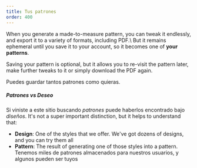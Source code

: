 ```yaml
---
title: Tus patrones
order: 400
---
```


When you generate a made-to-measure pattern, you can tweak it endlessly, and export it to a variety of formats, including PDF.\ But it remains ephemeral until you save it to your account, so it becomes one of **your patterns**.

Saving your pattern is optional, but it allows you to re-visit the pattern later, make further tweaks to it or simply download the PDF again.

Puedes guardar tantos patrones como quieras.

<Tip>

##### Patrones vs Deseo

Si viniste a este sitio buscando *patrones* puede haberlos encontrado bajo *diseños*.
It's not a super important distinction, but it helps to understand that:

-   **Design**: One of the styles that we offer. We've got dozens of designs, and you can try them all
-   **Pattern**: The result of generating one of those styles into a pattern. Tenemos miles de patrones almacenados para nuestros usuarios, y algunos pueden ser tuyos

</Tip>
